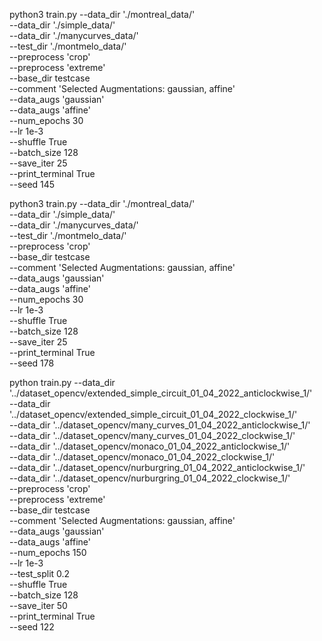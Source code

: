 python3 train.py --data_dir './montreal_data/' \
		--data_dir './simple_data/' \
		--data_dir './manycurves_data/' \
		--test_dir './montmelo_data/' \
		--preprocess 'crop' \
		--preprocess 'extreme' \
	    --base_dir testcase \
	    --comment 'Selected Augmentations: gaussian, affine' \
	    --data_augs 'gaussian' \
	    --data_augs 'affine' \
	    --num_epochs 30 \
	    --lr 1e-3 \
	    --shuffle True \
	    --batch_size 128 \
	    --save_iter 25 \
	    --print_terminal True \
	    --seed 145



python3 train.py --data_dir './montreal_data/' \
		--data_dir './simple_data/' \
		--data_dir './manycurves_data/' \
		--test_dir './montmelo_data/' \
		--preprocess 'crop' \
	    --base_dir testcase \
	    --comment 'Selected Augmentations: gaussian, affine' \
	    --data_augs 'gaussian' \
	    --data_augs 'affine' \
	    --num_epochs 30 \
	    --lr 1e-3 \
	    --shuffle True \
	    --batch_size 128 \
	    --save_iter 25 \
	    --print_terminal True \
	    --seed 178


python train.py --data_dir '../dataset_opencv/extended_simple_circuit_01_04_2022_anticlockwise_1/' \
		--data_dir '../dataset_opencv/extended_simple_circuit_01_04_2022_clockwise_1/' \
		--data_dir '../dataset_opencv/many_curves_01_04_2022_anticlockwise_1/' \
		--data_dir '../dataset_opencv/many_curves_01_04_2022_clockwise_1/' \
		--data_dir '../dataset_opencv/monaco_01_04_2022_anticlockwise_1/' \
		--data_dir '../dataset_opencv/monaco_01_04_2022_clockwise_1/' \
		--data_dir '../dataset_opencv/nurburgring_01_04_2022_anticlockwise_1/' \
		--data_dir '../dataset_opencv/nurburgring_01_04_2022_clockwise_1/' \
		--preprocess 'crop' \
		--preprocess 'extreme' \
	    --base_dir testcase \
	    --comment 'Selected Augmentations: gaussian, affine' \
	    --data_augs 'gaussian' \
	    --data_augs 'affine' \
	    --num_epochs 150 \
	    --lr 1e-3 \
	    --test_split 0.2 \
	    --shuffle True \
	    --batch_size 128 \
	    --save_iter 50 \
	    --print_terminal True \
	    --seed 122  